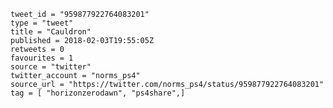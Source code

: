 ```
tweet_id = "959877922764083201"
type = "tweet"
title = "Cauldron"
published = 2018-02-03T19:55:05Z
retweets = 0
favourites = 1
source = "twitter"
twitter_account = "norms_ps4"
source_url = "https://twitter.com/norms_ps4/status/959877922764083201"
tag = [ "horizonzerodawn", "ps4share",]
```

<p class='image'><img src='http://mnf.m17s.net/2018/02/03/DVIr4VNW0AAm9lR.jpg' alt=''></p>

